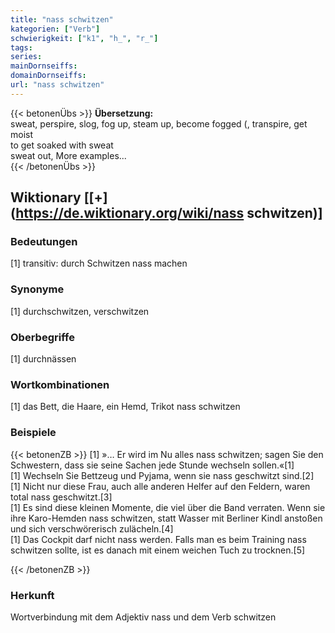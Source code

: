 ```yaml
---
title: "nass schwitzen"
kategorien: ["Verb"]
schwierigkeit: ["k1", "h_", "r_"]
tags:
series:
mainDornseiffs:
domainDornseiffs:
url: "nass schwitzen"
---
```


{{< betonenÜbs >}}
**Übersetzung:**  
sweat, perspire, slog, fog up, steam up, become fogged (, transpire, get moist  
to get soaked with  sweat  
sweat out, More examples...  
{{< /betonenÜbs >}}

## Wiktionary [[+](https://de.wiktionary.org/wiki/nass schwitzen)]

### Bedeutungen
[1] transitiv: durch Schwitzen nass machen  

### Synonyme
[1] durchschwitzen, verschwitzen  

### Oberbegriffe
[1] durchnässen  

### Wortkombinationen
[1] das Bett, die Haare, ein Hemd, Trikot nass schwitzen  

### Beispiele
{{< betonenZB >}}
[1] »… Er wird im Nu alles nass schwitzen; sagen Sie den Schwestern, dass sie seine Sachen jede Stunde wechseln sollen.«[1]  
[1] Wechseln Sie Bettzeug und Pyjama, wenn sie nass geschwitzt sind.[2]  
[1] Nicht nur diese Frau, auch alle anderen Helfer auf den Feldern, waren total nass geschwitzt.[3]  
[1] Es sind diese kleinen Momente, die viel über die Band verraten. Wenn sie ihre Karo-Hemden nass schwitzen, statt Wasser mit Berliner Kindl anstoßen und sich verschwörerisch zulächeln.[4]  
[1] Das Cockpit darf nicht nass werden. Falls man es beim Training nass schwitzen sollte, ist es danach mit einem weichen Tuch zu trocknen.[5]  

{{< /betonenZB >}}
### Herkunft
Wortverbindung mit dem Adjektiv nass und dem Verb schwitzen  


